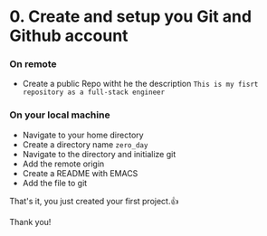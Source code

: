 # 0. Create and setup you Git and Github account

### On remote
- Create a public Repo witht he the description `This is my fisrt repository as a full-stack engineer`

### On your local machine
- Navigate to your home directory
- Create a directory name `zero_day`
- Navigate to the directory and initialize git
- Add the remote origin
- Create a README with EMACS
- Add the file to git

That's it, you just created your first project.👍

Thank you!

